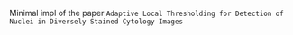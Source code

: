 Minimal impl of the paper `Adaptive Local Thresholding for Detection of Nuclei in Diversely Stained Cytology Images`
